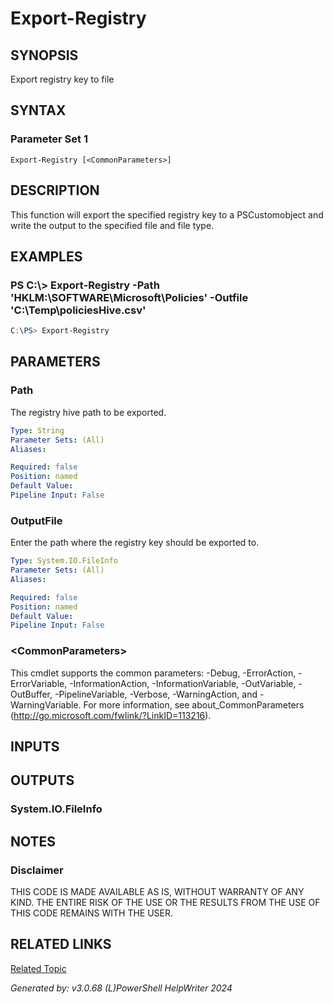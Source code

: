 ﻿# Export-Registry

## SYNOPSIS
Export registry key to file

## SYNTAX

### Parameter Set 1
```
Export-Registry [<CommonParameters>]
```

## DESCRIPTION
This function will export the specified registry key to a PSCustomobject and write the output to the specified file and file type.

## EXAMPLES

### PS C:\\\> Export-Registry -Path 'HKLM:\\SOFTWARE\\Microsoft\\Policies' -Outfile 'C:\\Temp\\policiesHive.csv'

```powershell
C:\PS> Export-Registry
```

## PARAMETERS

### Path
The registry hive path to be exported.

```yaml
Type: String
Parameter Sets: (All)
Aliases: 

Required: false
Position: named
Default Value: 
Pipeline Input: False
```

### OutputFile
Enter the path where the registry key should be exported to.

```yaml
Type: System.IO.FileInfo
Parameter Sets: (All)
Aliases: 

Required: false
Position: named
Default Value: 
Pipeline Input: False
```

### \<CommonParameters\>
This cmdlet supports the common parameters: -Debug, -ErrorAction, -ErrorVariable, -InformationAction, -InformationVariable, -OutVariable, -OutBuffer, -PipelineVariable, -Verbose, -WarningAction, and -WarningVariable. For more information, see about_CommonParameters (http://go.microsoft.com/fwlink/?LinkID=113216).

## INPUTS

## OUTPUTS

### System.IO.FileInfo


## NOTES

### Disclaimer
THIS CODE IS MADE AVAILABLE AS IS, WITHOUT WARRANTY OF ANY KIND. THE ENTIRE RISK OF THE USE OR THE RESULTS FROM THE USE OF THIS CODE REMAINS WITH THE USER.

## RELATED LINKS

[Related Topic](Http://jdhitsolutions.com/blog)


*Generated by: v3.0.68 (L)PowerShell HelpWriter 2024*
